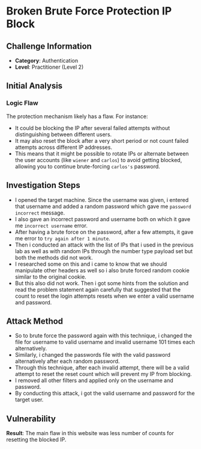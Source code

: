 # Broken Brute Force Protection IP Block

## Challenge Information
- **Category**: Authentication
- **Level**: Practitioner (Level 2)

## Initial Analysis
### Logic Flaw
The protection mechanism likely has a flaw. For instance:
- It could be blocking the IP after several failed attempts without distinguishing between different users.
- It may also reset the block after a very short period or not count failed attempts across different IP addresses.
- This means that it might be possible to rotate IPs or alternate between the user accounts (like `wiener` and `carlos`) to avoid getting blocked, allowing you to continue brute-forcing `carlos's` password.

## Investigation Steps
- I opened the target machine. Since the username was given, i entered that username and added a random password which gave me `password incorrect` message.
- I also gave an incorrect password and username both on which it gave me `incorrect username` error.
- After having a brute force on the password, after a few attempts, it gave me error to `try again after 1 minute`.
- Then i conducted an attack with the list of IPs that i used in the previous lab as well as with random IPs through the number type payload set but both the methods did not work.
- I researched some on this and i came to know that we should manipulate other headers as well so i also brute forced random cookie similar to the original cookie.
- But this also did not work. Then i got some hints from the solution and read the problem statement again carefully that suggested that the count to reset the login attempts resets when we enter a valid username and password.

## Attack Method
- So to brute force the password again with this technique, i changed the file for username to valid username and invalid username 101 times each alternatively.
- Similarly, i changed the passwords file with the valid password alternatively after each random password.
- Through this technique, after each invalid attempt, there will be a valid attempt to reset the reset count which will prevent my IP from blocking.
- I removed all other filters and applied only on the username and password.
- By conducting this attack, i got the valid username and password for the target user.

## Vulnerability
**Result**: The main flaw in this website was less number of counts for resetting the blocked IP.
